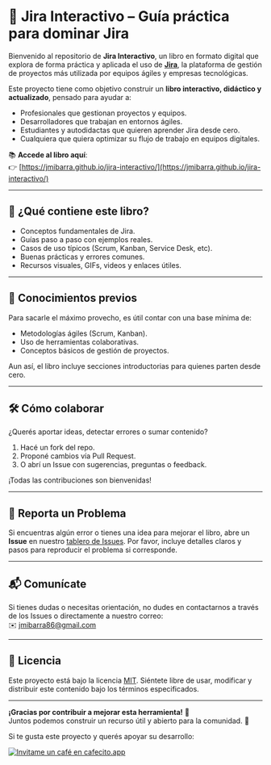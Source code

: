 # 📘 Jira Interactivo – Guía práctica para dominar Jira

Bienvenido al repositorio de **Jira Interactivo**, un libro en formato digital que explora de forma práctica y aplicada el uso de [**Jira**](https://www.atlassian.com/software/jira), la plataforma de gestión de proyectos más utilizada por equipos ágiles y empresas tecnológicas.

Este proyecto tiene como objetivo construir un **libro interactivo, didáctico y actualizado**, pensado para ayudar a:

- Profesionales que gestionan proyectos y equipos.
- Desarrolladores que trabajan en entornos ágiles.
- Estudiantes y autodidactas que quieren aprender Jira desde cero.
- Cualquiera que quiera optimizar su flujo de trabajo en equipos digitales.

📚 **Accede al libro aquí**:  
👉 [https://jmibarra.github.io/jira-interactivo/](https://jmibarra.github.io/jira-interactivo/)

---

## 🔧 ¿Qué contiene este libro?

- Conceptos fundamentales de Jira.
- Guías paso a paso con ejemplos reales.
- Casos de uso típicos (Scrum, Kanban, Service Desk, etc).
- Buenas prácticas y errores comunes.
- Recursos visuales, GIFs, videos y enlaces útiles.

---

## 🧠 Conocimientos previos

Para sacarle el máximo provecho, es útil contar con una base mínima de:

- Metodologías ágiles (Scrum, Kanban).
- Uso de herramientas colaborativas.
- Conceptos básicos de gestión de proyectos.

Aun así, el libro incluye secciones introductorias para quienes parten desde cero.

---

## 🛠️ Cómo colaborar

¿Querés aportar ideas, detectar errores o sumar contenido?

1. Hacé un fork del repo.
2. Proponé cambios vía Pull Request.
3. O abrí un Issue con sugerencias, preguntas o feedback.

¡Todas las contribuciones son bienvenidas!

---

## 🐞 Reporta un Problema

Si encuentras algún error o tienes una idea para mejorar el libro, abre un **Issue** en nuestro [tablero de Issues](https://github.com/jmibarra/jira-interactivo/issues). Por favor, incluye detalles claros y pasos para reproducir el problema si corresponde.

---

## 📬 Comunícate

Si tienes dudas o necesitas orientación, no dudes en contactarnos a través de los Issues o directamente a nuestro correo:  
✉️ [jmibarra86@gmail.com](mailto:jmibarra86@gmail.com)

---

## 🪪 Licencia

Este proyecto está bajo la licencia [MIT](LICENSE). Siéntete libre de usar, modificar y distribuir este contenido bajo los términos especificados.

---

**¡Gracias por contribuir a mejorar esta herramienta!** 🌟  
Juntos podemos construir un recurso útil y abierto para la comunidad. 🙌

Si te gusta este proyecto y querés apoyar su desarrollo:

[![Invitame un café en cafecito.app](https://cdn.cafecito.app/imgs/buttons/button_1.svg)](https://cafecito.app/jmibarradev)
